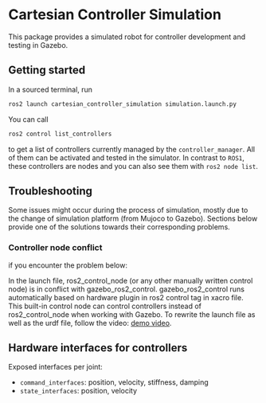 # Cartesian Controller Simulation
This package provides a simulated robot for controller development and testing in Gazebo.

## Getting started
In a sourced terminal, run
```bash
ros2 launch cartesian_controller_simulation simulation.launch.py
```

You can call
```bash
ros2 control list_controllers
```
to get a list of controllers currently managed by the `controller_manager`.
All of them can be activated and tested in the simulator.
In contrast to `ROS1`, these controllers are nodes and you can also see them with `ros2 node list`.


## Troubleshooting
Some issues might occur during the process of simulation, mostly due to the change of simulation platform (from Mujoco to Gazebo). Sections below provide one of the solutions towards their corresponding problems.

### Controller node conflict
if you encounter the problem below:

In the launch file, ros2_control_node (or any other manually written control node) is in conflict with gazebo_ros2_control. gazebo_ros2_control runs automatically based on hardware plugin in ros2 control tag in xacro file. This built-in control node can control controllers instead of ros2_control_node when working with Gazebo. To rewrite the launch file as well as the urdf file, follow the video:
[demo video](https://www.youtube.com/watch?v=EosEikbZhiM).

### 

## Hardware interfaces for controllers
Exposed interfaces per joint:

- `command_interfaces`: position, velocity, stiffness, damping
- `state_interfaces`: position, velocity

